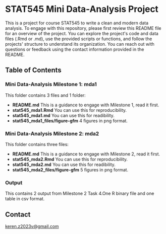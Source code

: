 # STAT545 Mini Data-Analysis Project
This is a project for course STAT545 to write a clean and modern data analysis. To engage with this repository, please first review this README file for an overview of the project. You can explore the project's code and data files (.Rmd or .md), use the provided scripts or functions, and follow the projects' structure to understand its organization. You can reach out with questions or feedback using the contact information provided in the README.
## Table of Contents
### Mini Data-Analysis Milestone 1: mda1
This folder contains 3 files and 1 folder:
- **README.md** This is a guidance to engage with Milestone 1, read it first.
- **stat545_mda1.Rmd** You can use this for reproducibility.
- **stat545_mda1.md** You can use this for readibility.
- **stat545_mda1_files/figure-gfm**  4 figures in png format.

### Mini Data-Analysis Milestone 2: mda2
This folder contains three files:
- **README.md** This is a guidance to engage with Milestone 2, read it first.
- **stat545_mda2.Rmd** You can use this for reproducibility.
- **stat545_mda2.md** You can use this for readibility.
- **stat545_mda2_files/figure-gfm**  5 figures in png format.

### Output
This contains 2 output from Milestone 2 Task 4.One R binary file and one table in csv format.

## Contact
keren.z2023v@gmail.com
